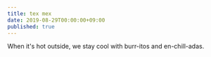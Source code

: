 ```yaml
---
title: tex mex
date: 2019-08-29T00:00:00+09:00
published: true
---
```


When it's hot outside,
we stay cool with burr-itos
and en-chill-adas.